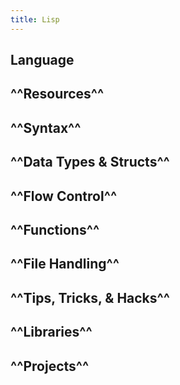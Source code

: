 ```yaml
---
title: Lisp
---
```


## **Language**
## ^^Resources^^
## ^^Syntax^^
## ^^Data Types & Structs^^
## ^^Flow Control^^
## ^^Functions^^
## ^^File Handling^^
## ^^Tips, Tricks, & Hacks^^
## ^^Libraries^^
## ^^Projects^^

##